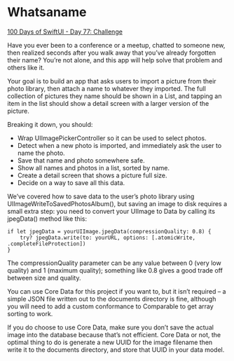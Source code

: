 # Whatsaname
[100 Days of SwiftUI - Day 77: Challenge](https://www.hackingwithswift.com/guide/ios-swiftui/6/3/challenge)

Have you ever been to a conference or a meetup, chatted to someone new, then realized seconds after you walk away that you’ve already forgotten their name? You’re not alone, and this app will help solve that problem and others like it.

Your goal is to build an app that asks users to import a picture from their photo library, then attach a name to whatever they imported. The full collection of pictures they name should be shown in a List, and tapping an item in the list should show a detail screen with a larger version of the picture.

Breaking it down, you should:

* Wrap UIImagePickerController so it can be used to select photos.
* Detect when a new photo is imported, and immediately ask the user to name the photo.
* Save that name and photo somewhere safe.
* Show all names and photos in a list, sorted by name.
* Create a detail screen that shows a picture full size.
* Decide on a way to save all this data.

We’ve covered how to save data to the user’s photo library using UIImageWriteToSavedPhotosAlbum(), but saving an image to disk requires a small extra step: you need to convert your UIImage to Data by calling its jpegData() method like this:

	if let jpegData = yourUIImage.jpegData(compressionQuality: 0.8) {   
		try? jpegData.write(to: yourURL, options: [.atomicWrite, .completeFileProtection])  
	}

The compressionQuality parameter can be any value between 0 (very low quality) and 1 (maximum quality); something like 0.8 gives a good trade off between size and quality.

You can use Core Data for this project if you want to, but it isn’t required – a simple JSON file written out to the documents directory is fine, although you will need to add a custom conformance to Comparable to get array sorting to work.

If you do choose to use Core Data, make sure you don’t save the actual image into the database because that’s not efficient. Core Data or not, the optimal thing to do is generate a new UUID for the image filename then write it to the documents directory, and store that UUID in your data model.
